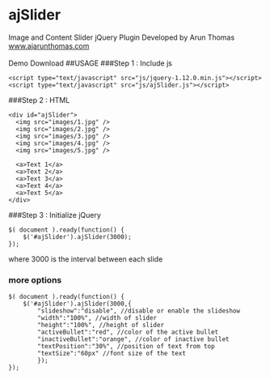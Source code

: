 # ajSlider
Image and Content Slider jQuery Plugin
Developed by Arun Thomas
www.ajarunthomas.com
<br>
<br>
<a href="http://www.ajarunthomas.com/jquery/ajSlider/demo/" target="_blank" style="text-decoration:none">Demo</a>
<a download href="http://www.ajarunthomas.com/files/ajSlider.js" style="text-decoration:none">Download</a>
##USAGE
###Step 1 : Include js
```
<script type="text/javascript" src="js/jquery-1.12.0.min.js"></script>
<script type="text/javascript" src="js/ajSlider.js"></script>
```
###Step 2 : HTML
```
<div id="ajSlider">
  <img src="images/1.jpg" />
  <img src="images/2.jpg" />
  <img src="images/3.jpg" />
  <img src="images/4.jpg" />
  <img src="images/5.jpg" />
  
  <a>Text 1</a>
  <a>Text 2</a>
  <a>Text 3</a>
  <a>Text 4</a>
  <a>Text 5</a>
</div>
```
###Step 3 : Initialize jQuery
```
$( document ).ready(function() {
    $('#ajSlider').ajSlider(3000);
});
```
where 3000 is the interval between each slide
### more options
```
$( document ).ready(function() {
    $('#ajSlider').ajSlider(3000,{
		"slideshow":"disable", //disable or enable the slideshow
		"width":"100%", //width of slider
		"height":"100%", //height of slider
		"activeBullet":"red", //color of the active bullet
		"inactiveBullet":"orange", //color of inactive bullet
		"textPosition":"30%", //position of text from top
		"textSize":"60px" //font size of the text
		});
});
```
